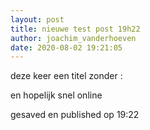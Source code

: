 ```yaml
---
layout: post
title: nieuwe test post 19h22
author: joachim_vanderhoeven
date: 2020-08-02 19:21:05
---
```

deze keer een titel zonder : 

en hopelijk snel online

gesaved en published op 19:22